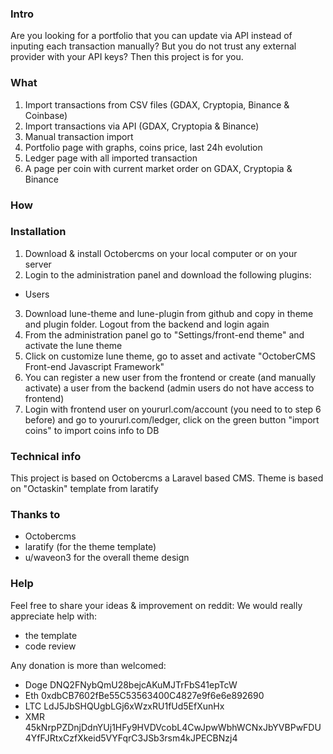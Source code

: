 ### Intro
Are you looking for a portfolio that you can update via API instead of inputing each transaction manually? But you do not trust any external provider with your API keys? Then this project is for you.

### What
1) Import transactions from CSV files (GDAX, Cryptopia, Binance & Coinbase)
2) Import transactions via API (GDAX, Cryptopia & Binance)
3) Manual transaction import
3) Portfolio page with graphs, coins price, last 24h evolution
4) Ledger page with all imported transaction
5) A page per coin with current market order on GDAX, Cryptopia & Binance

### How

### Installation
1) Download & install Octobercms on your local computer or on your server
2) Login to the administration panel and download the following plugins:
- Users

3) Download lune-theme and lune-plugin from github and copy in theme and plugin folder. Logout from the backend and login again
4) From the administration panel go to "Settings/front-end theme" and activate the lune theme
5) Click on customize lune theme, go to asset and activate "OctoberCMS Front-end Javascript Framework"
6) You can register a new user from the frontend or create (and manually activate) a user from the backend (admin users do not have access to frontend)
7) Login with frontend user on yoururl.com/account (you need to to step 6 before) and go to yoururl.com/ledger, click on the green button "import coins" to import coins info to DB

### Technical info
This project is based on Octobercms a Laravel based CMS.
Theme is based on "Octaskin" template from laratify

### Thanks to
- Octobercms
- laratify (for the theme template)
- u/waveon3 for the overall theme design

### Help
Feel free to share your ideas & improvement on reddit:
We would really appreciate help with:
- the template
- code review

Any donation is more than welcomed:
- Doge DNQ2FNybQmU28bejcAKuMJTrFbS41epTcW
- Eth 0xdbCB7602fBe55C53563400C4827e9f6e6e892690
- LTC LdJ5JbSHQUgbLGj6xWzxRU1fUd5EfXunHx
- XMR 45kNrpPZDnjDdnYUj1HFy9HVDVcobL4CwJpwWbhWCNxJbYVBPwFDU4YfFJRtxCzfXkeid5VYFqrC3JSb3rsm4kJPECBNzj4